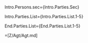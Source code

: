 Intro.Persons.sec={Intro.Parties.Sec}

Intro.Parties.List={Intro.Parties.List.1-5}

End.Parties.List={End.Parties.List.1-5}
 
=[Z/Agt/Agt.md]
